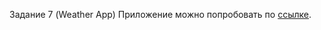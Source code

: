 Задание 7 (Weather App)
Приложение можно попробовать по [ссылке](https://arckontyr.github.io/JSWeatherApp/).
